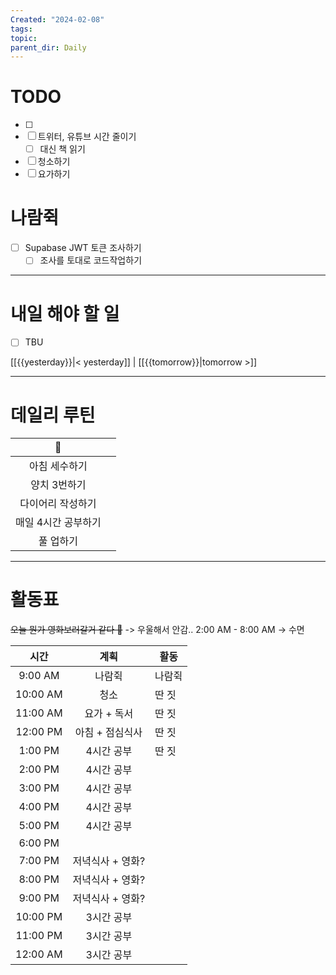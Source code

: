 ```yaml
---
Created: "2024-02-08"
tags: 
topic: 
parent_dir: Daily
---
```

# TODO
- [ ] 
- [ ] 트위터, 유튜브 시간 줄이기
	- [ ] 대신 책 읽기
- [ ] 청소하기
- [ ] 요가하기
# 나람쥑
- [ ] Supabase JWT 토큰 조사하기
	- [ ] 조사를 토대로 코드작업하기

----
# 내일 해야 할 일
- [ ] TBU 
  
[[{{yesterday}}|< yesterday]] | [[{{tomorrow}}|tomorrow >]]  
  
---  
# 데일리 루틴
|         🐣          |     |
|:-------------------:|:---:|
|    아침 세수하기    |     |
|    양치 3번하기     |     |
|  다이어리 작성하기  |     |
| 매일 4시간 공부하기 |     |
|      풀 업하기      |     |

----
# 활동표
~~오늘 뭔가 영화보러갈거 같다 🤔~~ -> 우울해서 안감..
2:00 AM - 8:00 AM -> 수면

| 시간 | 계획 | 활동 |
| :--: | :--: | ---- |
| 9:00 AM | 나람쥑 | 나람쥑 |
| 10:00 AM | 청소 | 딴 짓 |
| 11:00 AM | 요가 + 독서 | 딴 짓 |
| 12:00 PM | 아침 + 점심식사 | 딴 짓 |
| 1:00 PM | 4시간 공부 | 딴 짓 |
| 2:00 PM | 4시간 공부 |  |
| 3:00 PM | 4시간 공부 |  |
| 4:00 PM | 4시간 공부 |  |
| 5:00 PM | 4시간 공부 |  |
| 6:00 PM |  |  |
| 7:00 PM | 저녁식사 + 영화? |  |
| 8:00 PM | 저녁식사 + 영화? |  |
| 9:00 PM | 저녁식사 + 영화? |  |
| 10:00 PM | 3시간 공부 |  |
| 11:00 PM | 3시간 공부 |  |
| 12:00 AM | 3시간 공부 |  |

